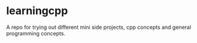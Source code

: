 # learningcpp
A repo for trying out different mini side projects, cpp concepts and general programming concepts.
